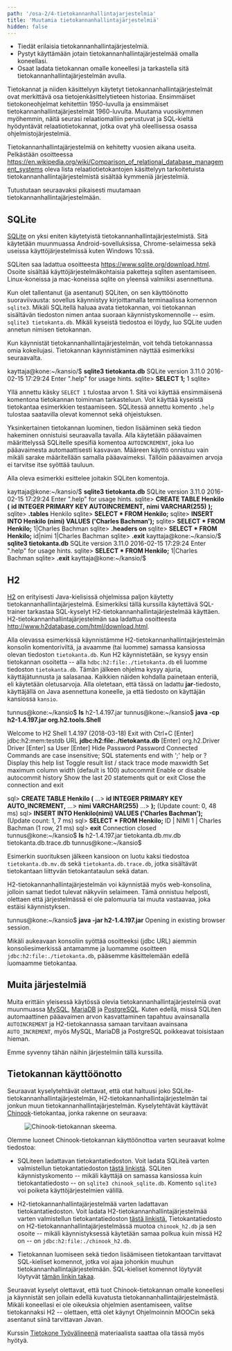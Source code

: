 ```yaml
---
path: '/osa-2/4-tietokannanhallintajarjestelmia'
title: 'Muutamia tietokannanhallintajärjestelmiä'
hidden: false
---
```



<text-box variant='learningObjectives' name='Oppimistavoitteet'>

- Tiedät erilaisia tietokannanhallintajärjestelmiä.
- Pystyt käyttämään jotain tietokannanhallintajärjestelmää omalla koneellasi.
- Osaat ladata tietokannan omalle koneellesi ja tarkastella sitä tietokannanhallintajärjestelmän avulla.

</text-box>

Tietokannat ja niiden käsittelyyn käytetyt tietokannanhallintajärjestelmät ovat merkittävä osa tietojenkäsittelytieteen historiaa. Ensimmäiset tietokoneohjelmat kehitettiin 1950-luvulla ja ensimmäiset tietokannanhallintajärjestelmät 1960-luvulta. Muutama vuosikymmen myöhemmin, näitä seurasi relaatiomalliin perustuvat ja SQL-kieltä hyödyntävät relaatiotietokannat, jotka ovat yhä oleellisessa osassa ohjelmistojärjestelmiä.

Tietokannanhallintajärjestelmiä on kehitetty vuosien aikana useita. Pelkästään osoitteessa <a href="https://en.wikipedia.org/wiki/Comparison_of_relational_database_management_systems" target="_blank">https://en.wikipedia.org/wiki/Comparison_of_relational_database_management_systems</a> oleva lista relaatiotietokantojen käsittelyyn tarkoitetuista tietokannanhallintajärjestelmistä sisältää kymmeniä järjestelmiä.

Tutustutaan seuraavaksi pikaisesti muutamaan tietokannanhallintajärjestelmään.


## SQLite

<a href="https://www.sqlite.org/index.html" target="_blank">SQLite</a> on yksi eniten käytetyistä tietokannanhallintajärjestelmistä. Sitä käytetään muunmuassa Android-sovelluksissa, Chrome-selaimessa sekä useissa käyttöjärjestelmissä kuten Windows 10:ssä.

SQLiten saa ladattua osoitteesta <a href="https://www.sqlite.org/download.html" target="_blank" norel>https://www.sqlite.org/download.html</a>. Osoite sisältää käyttöjärjestelmäkohtaisia paketteja sqliten asentamiseen. Linux-koneissa ja mac-koneissa sqlite on yleensä valmiiksi asennettuna.

Kun olet tallentanut (ja asentanut) SQLiten, on sen käyttöönotto suoraviivausta: sovellus käynnistyy kirjoittamalla terminaalissa komennon `sqlite3`. Mikäli SQLitellä haluaa avata tietokannan, voi tietokannan sisältävän tiedoston nimen antaa suoraan käynnistyskomennolle -- esim. `sqlite3 tietokanta.db`. Mikäli kyseistä tiedostoa ei löydy, luo SQLite uuden annetun nimisen tietokannan.

Kun käynnistät tietokannanhallintajärjestelmän, voit tehdä tietokannassa omia kokeilujasi. Tietokannan käynnistäminen näyttää esimerkiksi seuraavalta.

<sample-output>

kayttaja@kone:~/kansio/$ **sqlite3 tietokanta.db**
SQLite version 3.11.0 2016-02-15 17:29:24
Enter ".help" for usage hints.
sqlite> **SELECT 1;**
1
sqlite>

</sample-output>

Yllä annettu käsky `SELECT 1` tulostaa arvon 1. Sitä voi käyttää ensimmäisenä komentona tietokannan toiminnan tarkasteluun. Voit käyttää kyseistä tietokantaa esimerkkien testaamiseen. SQLitessä annettu komento `.help` tulostaa saatavilla olevat komennot sekä ohjeistuksen.

Yksinkertainen tietokannan luominen, tiedon lisääminen sekä tiedon hakeminen onnistuisi seuraavalla tavalla. Alla käytetään pääavaimen määrittelyssä SQLitelle spesifiä komentoa `AUTOINCREMENT`, joka luo pääavaimesta automaattisesti kasvavan. Määreen käyttö onnistuu vain mikäli sarake määritellään samalla pääavaimeksi. Tällöin pääavaimen arvoja ei tarvitse itse syöttää tauluun.

Alla oleva esimerkki esittelee joitakin SQLiten komentoja.


<sample-output>

kayttaja@kone:~/kansio/$ **sqlite3 tietokanta.db**
SQLite version 3.11.0 2016-02-15 17:29:24
Enter ".help" for usage hints.
sqlite> **CREATE TABLE Henkilo (**
    **id INTEGER PRIMARY KEY AUTOINCREMENT,**
    **nimi VARCHAR(255)**
**);**
sqlite> **.tables**
Henkilo
sqlite> **SELECT * FROM Henkilo;**
sqlite> **INSERT INTO Henkilo (nimi) VALUES ('Charles Bachman');**
sqlite> **SELECT * FROM Henkilo;**
1|Charles Bachman
sqlite> **.headers on**
sqlite> **SELECT * FROM Henkilo;**
id|nimi
1|Charles Bachman
sqlite> **.exit**
kayttaja@kone:~/kansio/$ **sqlite3 tietokanta.db**
SQLite version 3.11.0 2016-02-15 17:29:24
Enter ".help" for usage hints.
sqlite> **SELECT * FROM Henkilo;**
1|Charles Bachman
sqlite> **.exit**
kayttaja@kone:~/kansio/$

</sample-output>


## H2


<a href="http://www.h2database.com/html/main.html" target="_blank">H2</a> on erityisesti Java-kielisissä ohjelmissa paljon käytetty tietokannanhallintajärjestelmä. Esimerkiksi tällä kurssilla käytettävä SQL-trainer tarkastaa SQL-kyselyt H2-tietokannanhallintajärjestelmää käyttäen. H2-tietokannanhallintajärjestelmän saa ladattua osoitteesta <a href="http://www.h2database.com/html/download.html" target="_blank">http://www.h2database.com/html/download.html</a>.

Alla olevassa esimerkissä käynnistämme H2-tietokannanhallintajärjestelmän konsolin komentoriviltä, ja avaamme (tai luomme) samassa kansiossa olevan tiedoston `tietokanta.db`. Kun H2 käynnistetään, se kysyy ensin tietokannan osoitetta -- alla `hdbc:h2:file:./tietokanta.db` eli luomme tiedoston `tietokanta.db`. Tämän jälkeen ohjelma kysyy ajuria, käyttäjätunnusta ja salasanaa. Kaikkien näiden kohdalla painetaan enteriä, eli käytetään oletusarvoja. Alla oletetaan, että tässä on ladattu **jar**-tiedosto, käyttäjällä on Java asennettuna koneelle, ja että tiedosto on käyttäjän kansiossa `kansio`.


<sample-output>

tunnus@kone:~/kansio$ **ls**
h2-1.4.197.jar
tunnus@kone:~/kansio$ **java -cp h2-1.4.197.jar org.h2.tools.Shell**

Welcome to H2 Shell 1.4.197 (2018-03-18)
Exit with Ctrl+C
[Enter]   jdbc:h2:mem:testdb
URL       **jdbc:h2:file:./tietokanta.db**
[Enter]   org.h2.Driver
Driver
[Enter]   sa
User
[Enter]   Hide
Password
Password
Connected
Commands are case insensitive; SQL statements end with ';'
help or ?      Display this help
list           Toggle result list / stack trace mode
maxwidth       Set maximum column width (default is 100)
autocommit     Enable or disable autocommit
history        Show the last 20 statements
quit or exit   Close the connection and exit

sql> **CREATE TABLE Henkilo (**
...> **id INTEGER PRIMARY KEY AUTO_INCREMENT,**
...> **nimi VARCHAR(255)**
...> **);**
(Update count: 0, 48 ms)
sql> **INSERT INTO Henkilo(nimi) VALUES ('Charles Bachman');**
(Update count: 1, 7 ms)
sql> **SELECT * FROM Henkilo;**
ID | NIMI
1  | Charles Bachman
(1 row, 21 ms)
sql> **exit**
Connection closed
tunnus@kone:~/kansio$ **ls**
h2-1.4.197.jar  tietokanta.db.mv.db  tietokanta.db.trace.db
tunnus@kone:~/kansio$

</sample-output>


Esimerkin suorituksen jälkeen kansioon on luotu kaksi tiedostoa `tietokanta.db.mv.db` sekä `tietokanta.db.trace.db`, jotka sisältävät tietokantaan liittyvän tietokantataulun sekä datan.

H2-tietokannanhallintajärjestelmän voi käynnistää myös web-konsolina, jolloin samat tiedot tulevat näkyviin selaimeen. Tämä onnistuu helposti, olettaen että järjestelmässä ei ole palomuuria tai muuta vastaavaa, joka estäisi käynnistyksen.


<sample-output>

tunnus@kone:~/kansio$ **java -jar h2-1.4.197.jar**
Opening in existing browser session.

</sample-output>


Mikäli aukeavaan konsoliin syöttää osoitteeksi (jdbc URL) aiemmin konsoliesimerkissä antamamme ja luomamme osoitteen `jdbc:h2:file:./tietokanta.db`, pääsemme käsittelemään edellä luomaamme tietokantaa.



## Muita järjestelmiä


Muita erittäin yleisessä käytössä olevia tietokannanhallintajärjestelmiä ovat muunmuassa <a href="https://www.mysql.com/" target="_blank">MySQL</a>, <a href="https://mariadb.org/" target="_blank">MariaDB</a> ja <a href="https://www.postgresql.org/" target="_blank">PostgreSQL</a>. Kuten edellä, missä SQLiten automaattinen pääavaimen arvon kasvattaminen tapahtuu avainsanalla `AUTOINCREMENT` ja H2-tietokannassa samaan tarvitaan avainsana `AUTO_INCREMENT`, myös MySQL, MariaDB ja PostgreSQL poikkeavat toisistaan hieman.

Emme syvenny tähän näihin järjestelmiin tällä kurssilla.


## Tietokannan käyttöönotto


Seuraavat kyselytehtävät olettavat, että otat haltuusi joko SQLite-tietokannanhallintajärjestelmän, H2-tietokannanhallintajärjestelmän tai jonkun muun tietokannanhallintajärjestelmän. Kyselytehtävät käyttävät <a href="https://github.com/lerocha/chinook-database" target="_blank">Chinook</a>-tietokantaa, jonka rakenne on seuraava:


<figure>
  <img src="../img/chinook-schema.png" alt="Chinook-tietokannan skeema."/>
  &nbsp;
  <figcaption></figcaption>
</figure>

Olemme luoneet Chinook-tietokannan käyttöönottoa varten seuraavat kolme tiedostoa:

- SQLiteen ladattavan tietokantatiedoston. Voit ladata SQLiteä varten valmistellun tietokantatiedoston <a href="../db/chinook_sqlite.db" target="_blank">tästä linkistä</a>. SQLiten käynnistyskomento -- mikäli käyttäjä on samassa kansiossa kuin tietokantatiedosto -- on `sqlite3 chinook_sqlite.db`. Komento `sqlite3` voi poiketa käyttöjärjestelmien välillä.

- H2-tietokannanhallintajärjestelmää varten ladattavan tietokantatiedoston. Voit ladata H2-tietokannanhallintajärjestelmää varten valmistellun tietokantatiedoston <a href="../db/chinook_h2.db.mv.db" target="_blank">tästä linkistä.</a> Tietokantatiedosto on H2-tietokannanhallintajärjestelmässä muotoa `chinook_h2.db` ja sen osoite -- mikäli käynnistyksessä käytetään samaa polkua kuin missä H2 on -- on `jdbc:h2:file:./chinook_h2.db`.

- Tietokannan luomiseen sekä tiedon lisäämiseen tietokantaan tarvittavat SQL-kieliset komennot, jotka voi ajaa johonkin muuhun tietokannanhallintajärjestelmään. SQL-kieliset komennot löytyvät löytyvät <a href="../db/chinook.sql" target="_blank">tämän linkin takaa</a>.


Seuraavat kyselyt olettavat, että tuot Chinook-tietokannan omalle koneellesi ja käynnistät sen jollain edellä kuvatusta tietokannanhallintajärjestelmästä. Mikäli koneellasi ei ole oikeuksia ohjelmien asentamiseen, valitse tietokannaksi H2 -- olettaen, että olet käynyt Ohjelmoinnin MOOCin sekä asentanut siinä tarvittavan Javan.

Kurssin <a href="https://tkt-lapio.github.io/" target="_blank">Tietokone Työvälineenä</a> materiaalista saattaa olla tässä myös hyötyä.


<quiz id="3f2ebda5-bd97-5750-acab-0078bd4b6976"></quiz>


<quiz id="58b0ce30-702b-5470-82ca-2d39ceddac75"></quiz>


<quiz id="5d628c5f-afa5-5d7c-8acc-8373d32290e4"></quiz>


<quiz id="064b764e-197c-51cd-9026-becb923f8719"></quiz>


